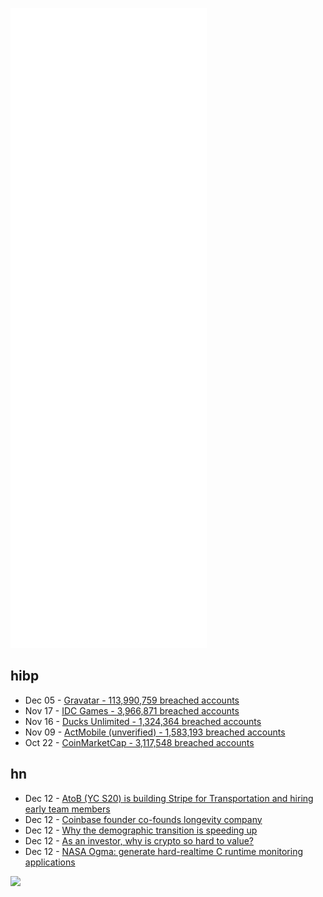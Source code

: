 ![Metrics](https://raw.githubusercontent.com/phixion/phixion/master/metrics.svg)

## hibp

<!--
for https://github.com/phixion/phixion/blob/main/.github/workflows/feeds.yml
-->
<!--START_SECTION:haveibeenpwnd-->
- Dec 05 - [Gravatar - 113,990,759 breached accounts](https://haveibeenpwned.com/PwnedWebsites#Gravatar)
- Nov 17 - [IDC Games - 3,966,871 breached accounts](https://haveibeenpwned.com/PwnedWebsites#IDCGames)
- Nov 16 - [Ducks Unlimited - 1,324,364 breached accounts](https://haveibeenpwned.com/PwnedWebsites#DucksUnlimited)
- Nov 09 - [ActMobile (unverified) - 1,583,193 breached accounts](https://haveibeenpwned.com/PwnedWebsites#ActMobile)
- Oct 22 - [CoinMarketCap - 3,117,548 breached accounts](https://haveibeenpwned.com/PwnedWebsites#CoinMarketCap)
<!--END_SECTION:haveibeenpwnd-->

## hn

<!--
for https://github.com/phixion/phixion/blob/main/.github/workflows/feeds.yml
-->
<!--START_SECTION:hn-->
- Dec 12 - [AtoB (YC S20) is building Stripe for Transportation and hiring early team members](https://careers.atob.com/)
- Dec 12 - [Coinbase founder co-founds longevity company](https://blog.newlimit.com/p/announcing-newlimit-a-company-built)
- Dec 12 - [Why the demographic transition is speeding up](https://www.economist.com/finance-and-economics/2021/12/11/why-the-demographic-transition-is-speeding-up)
- Dec 12 - [As an investor, why is crypto so hard to value?](https://fundamentalinvestor.substack.com/p/as-an-investor-why-is-crypto-so-hard)
- Dec 12 - [NASA Ogma: generate hard-realtime C runtime monitoring applications](https://github.com/nasa/ogma)
<!--END_SECTION:hn-->

<!--
for https://yhype.me
-->
![](https://hit.yhype.me/github/profile?user_id=13013670)
